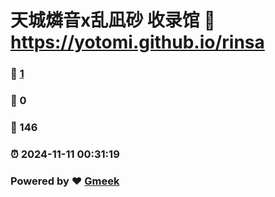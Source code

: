 # 天城燐音x乱凪砂 收录馆 :link: https://yotomi.github.io/rinsa 
### :page_facing_up: [1](https://yotomi.github.io/rinsa/tag.html) 
### :speech_balloon: 0 
### :hibiscus: 146 
### :alarm_clock: 2024-11-11 00:31:19 
### Powered by :heart: [Gmeek](https://github.com/Meekdai/Gmeek)
